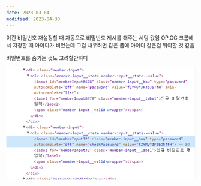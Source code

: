 ```yaml
---
date: 2023-03-04
modified: 2023-04-30
---
```


이건 비밀번호 재설정할 때
자동으로 비밀번호 제시를 해주는 세팅 값임
OP.GG
크롬에서 저장할 때 아이디가 비었는데
그걸 채우려면 같은 폼에 아이디 같은걸 둬야할 것 같음

비밀번호를 숨기는 것도 고려할만하다

![](file/무제%20파일.png)

